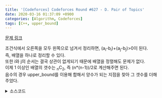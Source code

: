 ```yaml
---
title: '[Codeforces] Codeforces Round #627 - D. Pair of Topics'
date: 2020-03-16 01:37:09 +0900
categories: [Algorithm, Codeforces]
tags: [C++, upper_bound]
---
```


[문제 링크](https://codeforces.com/problemset/problem/1324/D)

조건식에서 오른쪽을 모두 왼쪽으로 넘겨서 정리하면, (a<sub>i</sub>-b<sub>i</sub>)+(a<sub>j</sub>-b<sub>j</sub>)>0이 된다.<br>
즉, 배열을 하나로 정리할 수 있다.<br>
또한 i와 j의 순서는 결국 상관이 없게되기 때문에 배열을 정렬해도 문제가 없다.<br>
이제 1 이상인 배열의 갯수는 <sub>n</sub>C<sub>2</sub>, 즉 (n*(n-1))/2로 계산해주면 된다.<br>
음수의 경우 upper_bound를 이용해 합해서 양수가 되는 지점을 찾아 그 갯수를 더해주었다.

<details>
  <summary> 소스코드 </summary>
    <div markdown="1">

```c++
#include <string>
#include <vector>
#include <map>
#include <algorithm>
#include <iostream>
#include <cmath>
#include <queue>
#include <functional>
#include <string.h>
#include <ctype.h>
#include <stack>
#include <set>
#include <stack>
using namespace std;
typedef long long ll;
 
vector<ll> arr;
 
int main(void) {
    ll n, a, ans = 0;
    scanf("%lld", &n);
    for (int i = 0; i < n; i++) {
        scanf("%lld", &a);
        arr.push_back(a);
    }
    for (int i = 0; i < n; i++) {
        scanf("%lld", &a);
        arr[i] -= a;
    }
    sort(arr.begin(), arr.end());
    for (int i = 0; i < n; i++) {
        if (arr[i] > 0) {
            ans += (n - i) * (n - i - 1) / 2;
            break;
        }
        else {
            ans += arr.end() - upper_bound(arr.begin() + i, arr.end(), -arr[i]);
        }
    }
    printf("%lld", ans);
    return 0;
}
```

</div>
</details>